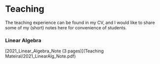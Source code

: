 # Teaching
The teaching experience can be found in my CV, and I would like to share some of my (short) notes here for convenience of students.

### Linear Algebra

[2021_Linear_Algebra_Note (3 pages)](Teaching Mateiral/2021_LinearAlg_Note.pdf)
